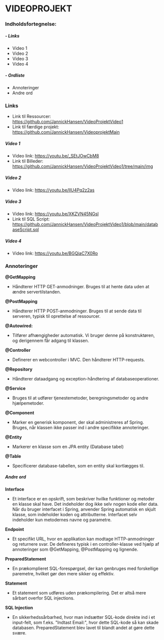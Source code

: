 
# VIDEOPROJEKT

### Indholdsfortegnelse:

#####  - Links

   - Video 1
   - Video 2
   - Video 3
   - Video 4
 
#####  - Ordliste

   - Annoteringer
   - Andre ord


### **Links**

- Link til Ressourcer:          https://github.com/JannickHansen/VideoProjektVideo1
- Link til færdige projekt:     https://github.com/JannickHansen/VideoprojektMain

##### Video 1
-   Video link:                 https://youtu.be/_SEtJOwCbM8
-   Link til Billeder:          https://github.com/JannickHansen/VideoProjektVideo1/tree/main/img

##### Video 2
-   Video link:                 https://youtu.be/llU4Pq2z2as

##### Video 3
-   Video link:                 https://youtu.be/XKZVN45NGsI
-   Link til SQL Script:        https://github.com/JannickHansen/VideoProjektVideo1/blob/main/databaseScript.sql

##### Video 4
-   Video link:                 https://youtu.be/BGQiaC7X0Ro

### **Annoteringer**

**@GetMapping**
-   Håndterer HTTP GET-anmodninger.
    Bruges til at hente data uden at ændre servertilstanden.

**@PostMapping**
-   Håndterer HTTP POST-anmodninger.
    Bruges til at sende data til serveren, typisk til oprettelse af ressourcer.

**@Autowired:**
-   Tilfører afhængigheder automatisk.
    Vi bruger denne på konstruktøren, og derigennem får adgang til klassen.

**@Controller**
-   Definerer en webcontroller i MVC.
    Den håndterer HTTP-requests.

**@Repository**
-   Håndterer dataadgang og exception-håndtering af databaseoperationer.

**@Service**
-   Bruges til at udfører tjenestemetoder, beregningsmetoder og andre hjælpemetoder.

**@Component**
-   Marker en generisk komponent, der skal administreres af Spring.
    Bruges, når klassen ikke passer ind i andre specifikke annoteringer.

**@Entity**
-   Markerer en klasse som en JPA entity (Database tabel)

**@Table**
-   Specificerer database-tabellen, som en entity skal kortlægges til.

##### **Andre ord**

**Interface**
-   Et interface er en opskrift, som beskriver hvilke funktioner og metoder en klasse skal have.
    Det indeholder dog ikke selv nogen kode eller data.
    Når du bruger interfacet i Spring, anvender Spring automatisk en skjult klasse, som indeholder koden og attributterne.
    Interfacet selv indeholder kun metodernes navne og parametre.

**Endpoint**
-   Et specifikt URL, hvor en applikation kan modtage HTTP-anmodninger og returnere svar.
    De defineres typisk i en controller-klasse ved hjælp af annoteringer som @GetMapping, @PostMapping og lignende.

**PreparedStatement**
-   En prækomplieret SQL-forespørgsel, der kan genbruges med forskellige paremetre, hvilket gør den mere sikker og effektiv.

**Statement**
-   Et statement som udføres uden prækompilering. Det er altså mere sårbart overfor SQL injections.

**SQL Injection**
-   En sikkerhedssårbarhed, hvor man indsætter SQL-kode direkte ind i et input-felt, som f.eks. "Indtast Email:", hvor dette SQL-kode så kan skade databasen.
    PreparedStatement blev lavet til blandt andet at gøre dette svære.
